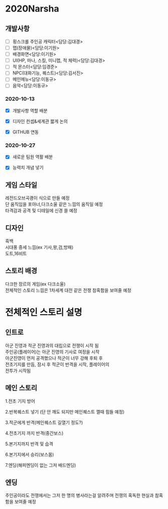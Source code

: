 # 2020Narsha
## 개발사항
- [ ] 횡스크롤 주인공 캐릭터<담당:김대경>   
- [ ] 맵(장애물)<담당:이기원>   
- [ ] 배경화면<담당:이기원>   
- [ ] UI(HP, 마나, 스킬, 미니맵, 적 체력)<담당:김대경>   
- [ ] 적 몬스터<담당:임경준>   
- [ ] NPC(대화기능, 퀘스트)<담당:김서진>   
- [ ] 메인메뉴<담당:이동규>   
- [ ] 음악<담당:이동규>   

### 2020-10-13
+ [x] 개발사항 역할 배분  
+ [x] 디자인 컨셉&세계관 짧게 논의  
+ [x] GITHUB 연동  


### 2020-10-27
+ [x] 새로운 팀원 역활 배분
+ [x]  능력치 개념 넣기


## 게임 스타일
레전드오브곡괭이 식으로 만들 예정   
단 움직임을  포아너,다크소울 같은 느낌의 움직일 예정      
타격감과 공격 및 디테일에 신경 쓸 예정   


## 디자인
흑백   
시대풍 중세 느낌(ex 기사,왕,검,방패)   
도트,16비트    

## 스토리 배경
다크한 장르의 게임(ex 다크소울)   
전체적인 스토리 느낌은 1차세계 대전 같은 전쟁 참혹함을 보여줄 예정   

# 전체적인 스토리 설명
## 인트로
아군 진영과 적군 진영과의 대립으로 전쟁이 시작 됨    
주인공(플레이어)는 아군 진영의 기사로 여정을 시작     
아군진영이  먼저 공격했으나 적군이 너무 강해 후퇴 후   
전초기지를 만듬, 잠시 후 적군이 반격을 시작, 플레이어의    
전투가 시작됨   

## 메인 스토리
1.전초 기지 방어

2.반복퀘스트 넣기 (단 안 깨도 되지만 메인퀘스트 깰때 힘들 예정)

3.적군에게 반격(메인퀘스트 길열기 정도?)

4.전초기지 까지 반격(중간보스)

5.본기지까지 반격 및 습격

6.본기지에서 승리(보스몸)

7.엔딩(해피엔딩이 없는 그저 배드엔딩)

## 엔딩
주인공이라도 전쟁에서는 그저 한 명의 병사라는걸 알려주며 전쟁의 혹독한 현실과 참혹함을 보여줄 예정


